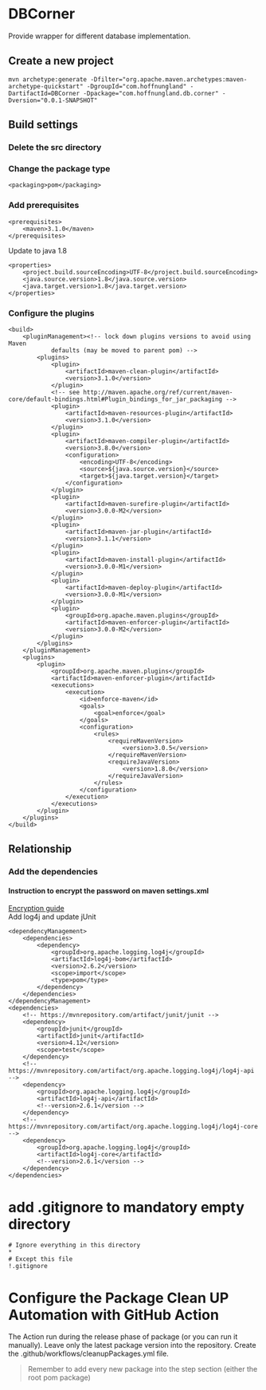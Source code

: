 # DBCorner

Provide wrapper for different database implementation.

## Create a new project
	mvn archetype:generate -Dfilter="org.apache.maven.archetypes:maven-archetype-quickstart" -DgroupId="com.hoffnungland" -DartifactId=DBCorner -Dpackage="com.hoffnungland.db.corner" -Dversion="0.0.1-SNAPSHOT"
## Build settings
### Delete the src directory
### Change the package type

	<packaging>pom</packaging>

### Add prerequisites

	<prerequisites>
		<maven>3.1.0</maven>
	</prerequisites>

Update to java 1.8<br>
	
	<properties>
		<project.build.sourceEncoding>UTF-8</project.build.sourceEncoding>
		<java.source.version>1.8</java.source.version>
		<java.target.version>1.8</java.target.version>
	</properties>

### Configure the plugins
	
	<build>
		<pluginManagement><!-- lock down plugins versions to avoid using Maven 
				defaults (may be moved to parent pom) -->
			<plugins>
				<plugin>
					<artifactId>maven-clean-plugin</artifactId>
					<version>3.1.0</version>
				</plugin>
				<!-- see http://maven.apache.org/ref/current/maven-core/default-bindings.html#Plugin_bindings_for_jar_packaging -->
				<plugin>
					<artifactId>maven-resources-plugin</artifactId>
					<version>3.1.0</version>
				</plugin>
				<plugin>
					<artifactId>maven-compiler-plugin</artifactId>
					<version>3.8.0</version>
					<configuration>
						<encoding>UTF-8</encoding>
						<source>${java.source.version}</source>
						<target>${java.target.version}</target>
					</configuration>
				</plugin>
				<plugin>
					<artifactId>maven-surefire-plugin</artifactId>
					<version>3.0.0-M2</version>
				</plugin>
				<plugin>
					<artifactId>maven-jar-plugin</artifactId>
					<version>3.1.1</version>
				</plugin>
				<plugin>
					<artifactId>maven-install-plugin</artifactId>
					<version>3.0.0-M1</version>
				</plugin>
				<plugin>
					<artifactId>maven-deploy-plugin</artifactId>
					<version>3.0.0-M1</version>
				</plugin>
				<plugin>
					<groupId>org.apache.maven.plugins</groupId>
					<artifactId>maven-enforcer-plugin</artifactId>
					<version>3.0.0-M2</version>
				</plugin>
			</plugins>
		</pluginManagement>
		<plugins>
			<plugin>
				<groupId>org.apache.maven.plugins</groupId>
				<artifactId>maven-enforcer-plugin</artifactId>
				<executions>
					<execution>
						<id>enforce-maven</id>
						<goals>
							<goal>enforce</goal>
						</goals>
						<configuration>
							<rules>
								<requireMavenVersion>
									<version>3.0.5</version>
								</requireMavenVersion>
								<requireJavaVersion>
									<version>1.8.0</version>
								</requireJavaVersion>
							</rules>
						</configuration>
					</execution>
				</executions>
			</plugin>
		</plugins>
	</build>

## Relationship
### Add the dependencies
#### Instruction to encrypt the password on maven settings.xml
[Encryption guide](http://maven.apache.org/guides/mini/guide-encryption.html)<br>
Add log4j and update jUnit<br>


	<dependencyManagement>
		<dependencies>
			<dependency>
				<groupId>org.apache.logging.log4j</groupId>
				<artifactId>log4j-bom</artifactId>
				<version>2.6.2</version>
				<scope>import</scope>
				<type>pom</type>
			</dependency>
		</dependencies>
	</dependencyManagement>
	<dependencies>
		<!-- https://mvnrepository.com/artifact/junit/junit -->
		<dependency>
			<groupId>junit</groupId>
			<artifactId>junit</artifactId>
			<version>4.12</version>
			<scope>test</scope>
		</dependency>
		<!-- https://mvnrepository.com/artifact/org.apache.logging.log4j/log4j-api -->
		<dependency>
			<groupId>org.apache.logging.log4j</groupId>
			<artifactId>log4j-api</artifactId>
			<!--version>2.6.1</version -->
		</dependency>
		<!-- https://mvnrepository.com/artifact/org.apache.logging.log4j/log4j-core -->
		<dependency>
			<groupId>org.apache.logging.log4j</groupId>
			<artifactId>log4j-core</artifactId>
			<!--version>2.6.1</version -->
		</dependency>
	</dependencies>

# add .gitignore to mandatory empty directory
	# Ignore everything in this directory
	*
	# Except this file
	!.gitignore

# Configure the Package Clean UP Automation with GitHub Action
The Action run during the release phase of package (or you can run it manually).
Leave only the latest package version into the repository.
Create the .github/workflows/cleanupPackages.yml file.

> Remember to add every new package into the step section (either the root pom package)